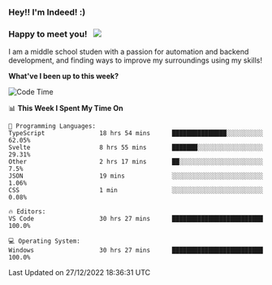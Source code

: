 ### Hey!! I'm Indeed! :) 

### Happy to meet you! &nbsp; ![](https://visitor-badge.glitch.me/badge?page_id=Indeedornot.Indeedornot)

I am a middle school studen with a passion for automation and backend development, and finding ways to improve my surroundings using my skills!

**What've I been up to this week?** 

<!--START_SECTION:waka-->
![Code Time](http://img.shields.io/badge/Code%20Time-803%20hrs%2038%20mins-blue)

📊 **This Week I Spent My Time On** 

```text
💬 Programming Languages: 
TypeScript               18 hrs 54 mins      ███████████████░░░░░░░░░░   62.05% 
Svelte                   8 hrs 55 mins       ███████░░░░░░░░░░░░░░░░░░   29.31% 
Other                    2 hrs 17 mins       ██░░░░░░░░░░░░░░░░░░░░░░░   7.5% 
JSON                     19 mins             ░░░░░░░░░░░░░░░░░░░░░░░░░   1.06% 
CSS                      1 min               ░░░░░░░░░░░░░░░░░░░░░░░░░   0.08%

🔥 Editors: 
VS Code                  30 hrs 27 mins      █████████████████████████   100.0%

💻 Operating System: 
Windows                  30 hrs 27 mins      █████████████████████████   100.0%

```


 Last Updated on 27/12/2022 18:36:31 UTC
<!--END_SECTION:waka-->
